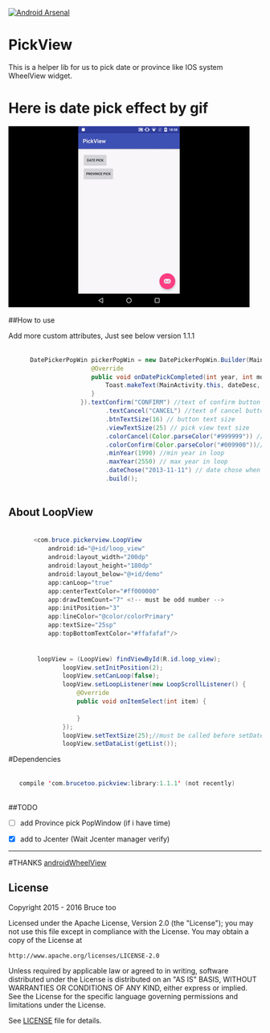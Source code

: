 
[![Android Arsenal](https://img.shields.io/badge/Android%20Arsenal-PickView-green.svg?style=true)](https://android-arsenal.com/details/1/2811)

# PickView
This is a helper lib for us to pick date or province like IOS system 
WheelView widget.

# Here is date pick effect by gif

![picker](./datepick.gif)

##How to use

Add more custom attributes, Just see below  version 1.1.1
    
   ```java
          
         DatePickerPopWin pickerPopWin = new DatePickerPopWin.Builder(MainActivity.this, new DatePickerPopWin.OnDatePickedListener() {
                          @Override
                          public void onDatePickCompleted(int year, int month, int day, String dateDesc) {
                              Toast.makeText(MainActivity.this, dateDesc, Toast.LENGTH_SHORT).show();
                          }
                       }).textConfirm("CONFIRM") //text of confirm button
                              .textCancel("CANCEL") //text of cancel button
                              .btnTextSize(16) // button text size
                              .viewTextSize(25) // pick view text size
                              .colorCancel(Color.parseColor("#999999")) //color of cancel button
                              .colorConfirm(Color.parseColor("#009900"))//color of confirm button
                              .minYear(1990) //min year in loop
                              .maxYear(2550) // max year in loop
                              .dateChose("2013-11-11") // date chose when init popwindow
                              .build();
      
   ```

 ## About LoopView
 
 ```java
    
        <com.bruce.pickerview.LoopView
            android:id="@+id/loop_view"
            android:layout_width="200dp"
            android:layout_height="180dp"
            android:layout_below="@+id/demo"
            app:canLoop="true"
            app:centerTextColor="#ff000000"
            app:drawItemCount="7" <!-- must be odd number -->
            app:initPosition="3"
            app:lineColor="@color/colorPrimary"
            app:textSize="25sp"
            app:topBottomTextColor="#ffafafaf"/>
            
            
         loopView = (LoopView) findViewById(R.id.loop_view);
                loopView.setInitPosition(2);
                loopView.setCanLoop(false);
                loopView.setLoopListener(new LoopScrollListener() {
                    @Override
                    public void onItemSelect(int item) {
                        
                    }
                });
                loopView.setTextSize(25);//must be called before setDateList
                loopView.setDataList(getList());    
 
 ```

#Dependencies

```java 

   compile 'com.brucetoo.pickview:library:1.1.1' (not recently)
 
```

##TODO

- [ ] add Province pick PopWindow (if i have time)

- [x] add to Jcenter (Wait Jcenter manager verify)

------

#THANKS
 [androidWheelView](https://github.com/weidongjian/androidWheelView) 
 
## License

Copyright 2015 - 2016 Bruce too

Licensed under the Apache License, Version 2.0 (the "License");
you may not use this file except in compliance with the License.
You may obtain a copy of the License at

    http://www.apache.org/licenses/LICENSE-2.0

Unless required by applicable law or agreed to in writing, software
distributed under the License is distributed on an "AS IS" BASIS,
WITHOUT WARRANTIES OR CONDITIONS OF ANY KIND, either express or implied.
See the License for the specific language governing permissions and
limitations under the License.

See [LICENSE](LICENSE) file for details.